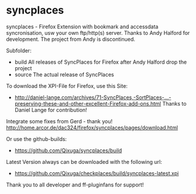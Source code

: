 syncplaces
==========

syncplaces - Firefox Extension with bookmark and accessdata syncronisation, usw your own ftp/http(s) server.
Thanks to Andy Halford for development. The project from Andy is discontinued.


Subfolder:
- build		All releases of SyncPlaces for Firefox after Andy Halford drop the project
- source		The actual release of SyncPlaces


To download the XPI-File for Firefox, use this Site:
- http://daniel-lange.com/archives/71-SyncPlaces,-SortPlaces-...-preserving-these-and-other-excellent-Firefox-add-ons.html
Thanks to Daniel Lange for contribution!

Integrate some fixes from Gerd - thank you!
http://home.arcor.de/dac324/firefox/syncplaces/pages/download.html

Or use the github-builds:
- https://github.com/Qixuga/syncplaces/build

Latest Version always can be downloaded with the following url:
- https://github.com/Qixuga/checkplaces/build/syncplaces-latest.xpi

Thank you to all developer and ff-pluginfans for support!
